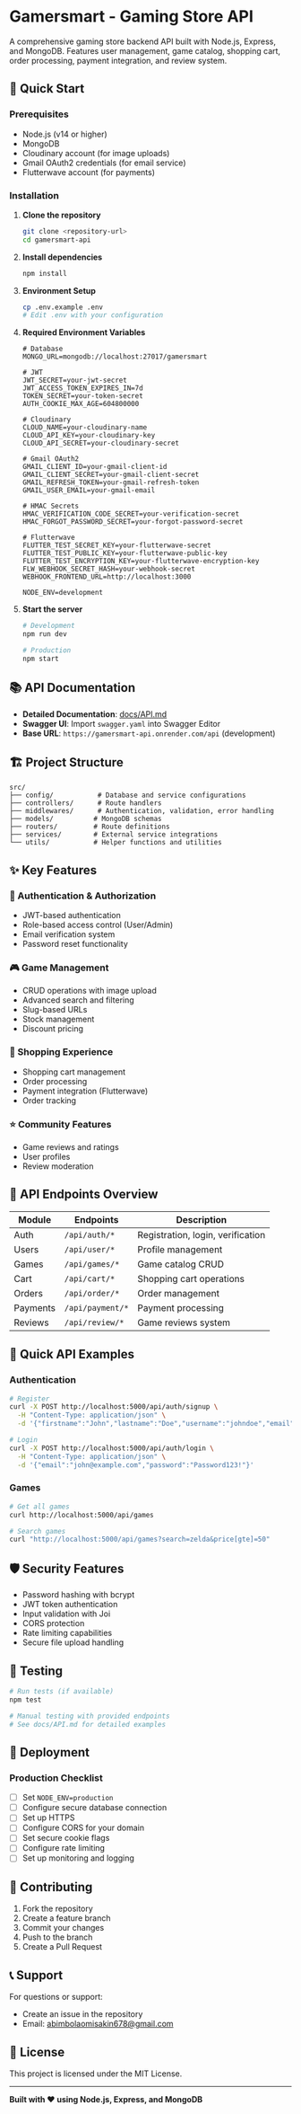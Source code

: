 # Gamersmart - Gaming Store API

A comprehensive gaming store backend API built with Node.js, Express, and MongoDB. Features user management, game catalog, shopping cart, order processing, payment integration, and review system.

## 🚀 Quick Start

### Prerequisites

- Node.js (v14 or higher)
- MongoDB
- Cloudinary account (for image uploads)
- Gmail OAuth2 credentials (for email service)
- Flutterwave account (for payments)

### Installation

1. **Clone the repository**

   ```bash
   git clone <repository-url>
   cd gamersmart-api
   ```

2. **Install dependencies**

   ```bash
   npm install
   ```

3. **Environment Setup**

   ```bash
   cp .env.example .env
   # Edit .env with your configuration
   ```

4. **Required Environment Variables**

   ```env
   # Database
   MONGO_URL=mongodb://localhost:27017/gamersmart

   # JWT
   JWT_SECRET=your-jwt-secret
   JWT_ACCESS_TOKEN_EXPIRES_IN=7d
   TOKEN_SECRET=your-token-secret
   AUTH_COOKIE_MAX_AGE=604800000

   # Cloudinary
   CLOUD_NAME=your-cloudinary-name
   CLOUD_API_KEY=your-cloudinary-key
   CLOUD_API_SECRET=your-cloudinary-secret

   # Gmail OAuth2
   GMAIL_CLIENT_ID=your-gmail-client-id
   GMAIL_CLIENT_SECRET=your-gmail-client-secret
   GMAIL_REFRESH_TOKEN=your-gmail-refresh-token
   GMAIL_USER_EMAIL=your-gmail-email

   # HMAC Secrets
   HMAC_VERIFICATION_CODE_SECRET=your-verification-secret
   HMAC_FORGOT_PASSWORD_SECRET=your-forgot-password-secret

   # Flutterwave
   FLUTTER_TEST_SECRET_KEY=your-flutterwave-secret
   FLUTTER_TEST_PUBLIC_KEY=your-flutterwave-public-key
   FLUTTER_TEST_ENCRYPTION_KEY=your-flutterwave-encryption-key
   FLW_WEBHOOK_SECRET_HASH=your-webhook-secret
   WEBHOOK_FRONTEND_URL=http://localhost:3000

   NODE_ENV=development
   ```

5. **Start the server**

   ```bash
   # Development
   npm run dev

   # Production
   npm start
   ```

## 📚 API Documentation

- **Detailed Documentation**: [docs/API.md](docs/API.md)
- **Swagger UI**: Import `swagger.yaml` into Swagger Editor
- **Base URL**: `https://gamersmart-api.onrender.com/api` (development)

## 🏗️ Project Structure

```
src/
├── config/           # Database and service configurations
├── controllers/      # Route handlers
├── middlewares/      # Authentication, validation, error handling
├── models/          # MongoDB schemas
├── routers/         # Route definitions
├── services/        # External service integrations
└── utils/           # Helper functions and utilities
```

## ✨ Key Features

### 🔐 Authentication & Authorization

- JWT-based authentication
- Role-based access control (User/Admin)
- Email verification system
- Password reset functionality

### 🎮 Game Management

- CRUD operations with image upload
- Advanced search and filtering
- Slug-based URLs
- Stock management
- Discount pricing

### 🛒 Shopping Experience

- Shopping cart management
- Order processing
- Payment integration (Flutterwave)
- Order tracking

### ⭐ Community Features

- Game reviews and ratings
- User profiles
- Review moderation

## 🔧 API Endpoints Overview

| Module   | Endpoints        | Description                       |
| -------- | ---------------- | --------------------------------- |
| Auth     | `/api/auth/*`    | Registration, login, verification |
| Users    | `/api/user/*`    | Profile management                |
| Games    | `/api/games/*`   | Game catalog CRUD                 |
| Cart     | `/api/cart/*`    | Shopping cart operations          |
| Orders   | `/api/order/*`   | Order management                  |
| Payments | `/api/payment/*` | Payment processing                |
| Reviews  | `/api/review/*`  | Game reviews system               |

## 🚦 Quick API Examples

### Authentication

```bash
# Register
curl -X POST http://localhost:5000/api/auth/signup \
  -H "Content-Type: application/json" \
  -d '{"firstname":"John","lastname":"Doe","username":"johndoe","email":"john@example.com","password":"Password123!"}'

# Login
curl -X POST http://localhost:5000/api/auth/login \
  -H "Content-Type: application/json" \
  -d '{"email":"john@example.com","password":"Password123!"}'
```

### Games

```bash
# Get all games
curl http://localhost:5000/api/games

# Search games
curl "http://localhost:5000/api/games?search=zelda&price[gte]=50"
```

## 🛡️ Security Features

- Password hashing with bcrypt
- JWT token authentication
- Input validation with Joi
- CORS protection
- Rate limiting capabilities
- Secure file upload handling

## 🧪 Testing

```bash
# Run tests (if available)
npm test

# Manual testing with provided endpoints
# See docs/API.md for detailed examples
```

## 🚀 Deployment

### Production Checklist

- [ ] Set `NODE_ENV=production`
- [ ] Configure secure database connection
- [ ] Set up HTTPS
- [ ] Configure CORS for your domain
- [ ] Set secure cookie flags
- [ ] Configure rate limiting
- [ ] Set up monitoring and logging

## 🤝 Contributing

1. Fork the repository
2. Create a feature branch
3. Commit your changes
4. Push to the branch
5. Create a Pull Request

## 📞 Support

For questions or support:

- Create an issue in the repository
- Email: abimbolaomisakin678@gmail.com

## 📄 License

This project is licensed under the MIT License.

---

**Built with ❤️ using Node.js, Express, and MongoDB**
